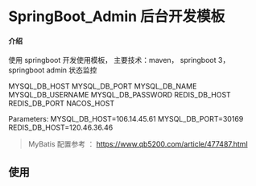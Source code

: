 # SpringBoot_Admin 后台开发模板

#### 介绍
使用 springboot 开发使用模板， 主要技术：maven， springboot 3， springboot admin 状态监控

MYSQL_DB_HOST
MYSQL_DB_PORT
MYSQL_DB_NAME
MYSQL_DB_USERNAME
MYSQL_DB_PASSWORD
REDIS_DB_HOST
REDIS_DB_PORT
NACOS_HOST

Parameters: 
MYSQL_DB_HOST=106.14.45.61 MYSQL_DB_PORT=30169 REDIS_DB_HOST=120.46.36.46

> MyBatis 配置参考 ： https://www.qb5200.com/article/477487.html

## 使用

